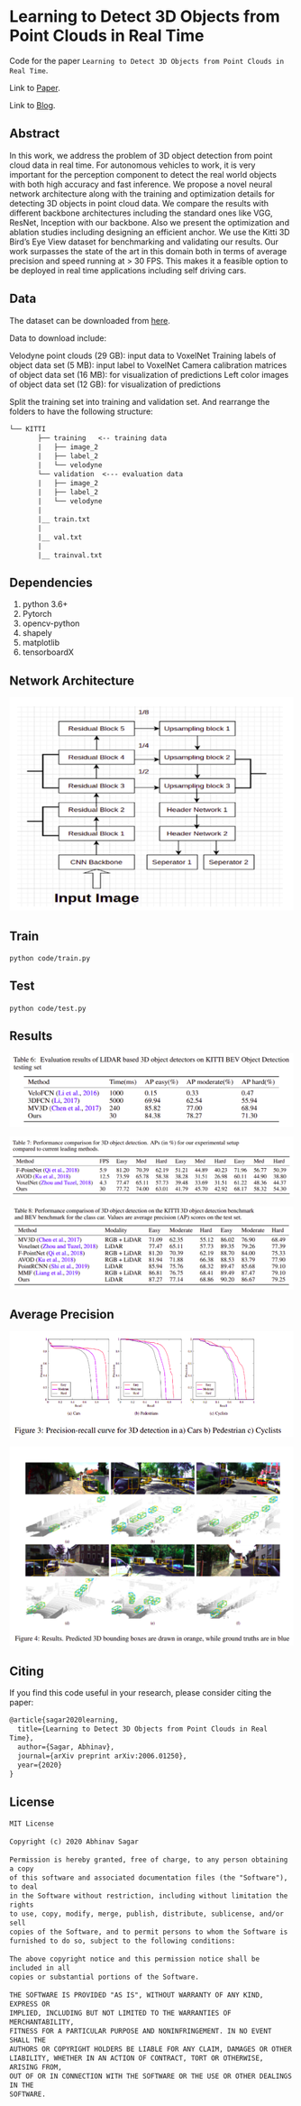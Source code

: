 # Learning to Detect 3D Objects from Point Clouds in Real Time
Code for the paper `Learning to Detect 3D Objects from Point Clouds in Real Time`.

Link to [Paper](https://abhinavsagar.github.io/files/object_3d.pdf).

Link to [Blog](https://towardsdatascience.com/3d-object-detection-using-lidar-data-for-self-driving-cars-ee0eb0e6389e).


## Abstract

In this work, we address the problem of 3D object detection from point cloud data in
real time. For autonomous vehicles to work, it is very important for the perception
component to detect the real world objects with both high accuracy and fast
inference. We propose a novel neural network architecture along with the training
and optimization details for detecting 3D objects in point cloud data. We compare
the results with different backbone architectures including the standard ones like
VGG, ResNet, Inception with our backbone. Also we present the optimization and
ablation studies including designing an efficient anchor. We use the Kitti 3D Bird’s
Eye View dataset for benchmarking and validating our results. Our work surpasses
the state of the art in this domain both in terms of average precision and speed
running at > 30 FPS. This makes it a feasible option to be deployed in real time
applications including self driving cars.

## Data

The dataset can be downloaded from [here](http://www.cvlibs.net/datasets/kitti/eval_object.php?obj_benchmark=3d).

Data to download include:

Velodyne point clouds (29 GB): input data to VoxelNet
Training labels of object data set (5 MB): input label to VoxelNet
Camera calibration matrices of object data set (16 MB): for visualization of predictions
Left color images of object data set (12 GB): for visualization of predictions

Split the training set into training and validation set. And rearrange the folders to have the following structure:

```
└── KITTI
       ├── training   <-- training data
       |   ├── image_2
       |   ├── label_2
       |   └── velodyne
       └── validation  <--- evaluation data
       |   ├── image_2
       |   ├── label_2
       |   └── velodyne
       |
       |__ train.txt
       |
       |__ val.txt
       |
       |__ trainval.txt
```

## Dependencies

1. python 3.6+
2. Pytorch 
3. opencv-python
4. shapely
5. matplotlib
6. tensorboardX

## Network Architecture

![results](images/img1.png)

## Train

`python code/train.py`

## Test

`python code/test.py`

## Results

![results](images/img4.png)

![results](images/img5.png)

![results](images/img6.png)

## Average Precision

![results](images/img7.png)

![results](images/img8.png)

## Citing

If you find this code useful in your research, please consider citing the paper:

```
@article{sagar2020learning,
  title={Learning to Detect 3D Objects from Point Clouds in Real Time},
  author={Sagar, Abhinav},
  journal={arXiv preprint arXiv:2006.01250},
  year={2020}
}
```

## License

```
MIT License

Copyright (c) 2020 Abhinav Sagar

Permission is hereby granted, free of charge, to any person obtaining a copy
of this software and associated documentation files (the "Software"), to deal
in the Software without restriction, including without limitation the rights
to use, copy, modify, merge, publish, distribute, sublicense, and/or sell
copies of the Software, and to permit persons to whom the Software is
furnished to do so, subject to the following conditions:

The above copyright notice and this permission notice shall be included in all
copies or substantial portions of the Software.

THE SOFTWARE IS PROVIDED "AS IS", WITHOUT WARRANTY OF ANY KIND, EXPRESS OR
IMPLIED, INCLUDING BUT NOT LIMITED TO THE WARRANTIES OF MERCHANTABILITY,
FITNESS FOR A PARTICULAR PURPOSE AND NONINFRINGEMENT. IN NO EVENT SHALL THE
AUTHORS OR COPYRIGHT HOLDERS BE LIABLE FOR ANY CLAIM, DAMAGES OR OTHER
LIABILITY, WHETHER IN AN ACTION OF CONTRACT, TORT OR OTHERWISE, ARISING FROM,
OUT OF OR IN CONNECTION WITH THE SOFTWARE OR THE USE OR OTHER DEALINGS IN THE
SOFTWARE.
```
